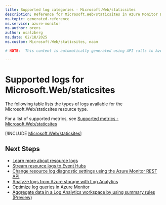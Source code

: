 ```yaml
---
title: Supported log categories - Microsoft.Web/staticsites
description: Reference for Microsoft.Web/staticsites in Azure Monitor Logs.
ms.topic: generated-reference
ms.service: azure-monitor
ms.author: orens
author: osalzberg
ms.date: 02/18/2025
ms.custom: Microsoft.Web/staticsites, naam

# NOTE:  This content is automatically generated using API calls to Azure. Any edits made on these files will be overwritten in the next run of the script. 

---
```





# Supported logs for Microsoft.Web/staticsites  
The following table lists the types of logs available for the Microsoft.Web/staticsites resource type.
  
  
  
For a list of supported metrics, see [Supported metrics - Microsoft.Web/staticsites](../supported-metrics/microsoft-web-staticsites-metrics.md)  
  

  
[!INCLUDE [Microsoft.Web/staticsites](~/reusable-content/ce-skilling/azure/includes/azure-monitor/reference/logs/microsoft-web-staticsites-logs-include.md)]  
  

## Next Steps

* [Learn more about resource logs](/azure/azure-monitor/essentials/platform-logs-overview)
* [Stream resource logs to Event Hubs](/azure/azure-monitor/essentials/resource-logs#send-to-azure-event-hubs)
* [Change resource log diagnostic settings using the Azure Monitor REST API](/rest/api/monitor/diagnosticsettings)
* [Analyze logs from Azure storage with Log Analytics](/azure/azure-monitor/essentials/resource-logs#send-to-log-analytics-workspace)
* [Optimize log queries in Azure Monitor](/azure/azure-monitor/logs/query-optimization)
* [Aggregate data in a Log Analytics workspace by using summary rules (Preview)](/azure/azure-monitor/logs/summary-rules)